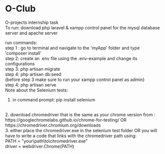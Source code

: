 # O-Club
O-projects internship task <br>
To run: download php laravel & xampp control panel for the mysql database server and apache server

run commands: <br>
step 1 : go to terminal and navigate to the 'myApp' folder and type 'composer install'
<br>
step 2: create an .env file using the .env-example and change its configurations 
<br>
step 3: php artisan migrate
<br>
step 4: php artisan db:seed
<br>
(before step 3 make sure to run your xampp control panel as admin) <br>
step 4: php artisan serve
<br>
Note about the Selenium tests:
<br>
1. in command prompt: pip install selenium
<br>
2. download chromedriver that is the same as your chrome version from : https://googlechromelabs.github.io/chrome-for-testing/ OR https://chromedriver.chromium.org/downloads <br>
3. either place the chromedriver.exe in the selenium test folder OR you will have to write a code that links with the chromedriver path using: <br>
PATH = "your\path\to\chromedriver.exe"
<br>
driver = webdriver.Chrome(PATH)
